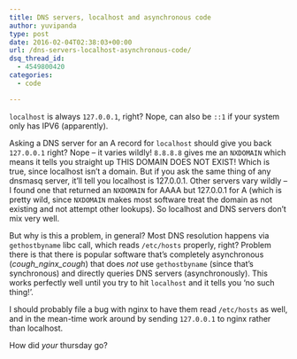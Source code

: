 ```yaml
---
title: DNS servers, localhost and asynchronous code
author: yuvipanda
type: post
date: 2016-02-04T02:38:03+00:00
url: /dns-servers-localhost-asynchronous-code/
dsq_thread_id:
  - 4549800420
categories:
  - code

---
```

`localhost` is always `127.0.0.1`, right? Nope, can also be `::1` if your system only has IPV6 (apparently).

Asking a DNS server for an A record for `localhost` should give you back `127.0.0.1` right? Nope &#8211; it varies wildly! `8.8.8.8` gives me an `NXDOMAIN` which means it tells you straight up THIS DOMAIN DOES NOT EXIST! Which is true, since localhost isn&#8217;t a domain. But if you ask the same thing of any dnsmasq server, it&#8217;ll tell you localhost is 127.0.0.1. Other servers vary wildly &#8211; I found one that returned an `NXDOMAIN` for AAAA but 127.0.0.1 for A (which is pretty wild, since `NXDOMAIN` makes most software treat the domain as not existing and not attempt other lookups). So localhost and DNS servers don&#8217;t mix very well.

But why is this a problem, in general? Most DNS resolution happens via `gethostbyname` libc call, which reads `/etc/hosts` properly, right? Problem there is that there is popular software that&#8217;s completely asynchronous (_cough_nginx_cough_) that does _not_ use `gethostbyname` (since that&#8217;s synchronous) and directly queries DNS servers (asynchronously). This works perfectly well until you try to hit `localhost` and it tells you &#8216;no such thing!&#8217;.

I should probably file a bug with nginx to have them read `/etc/hosts` as well, and in the mean-time work around by sending `127.0.0.1` to nginx rather than localhost.

How did _your_ thursday go?
